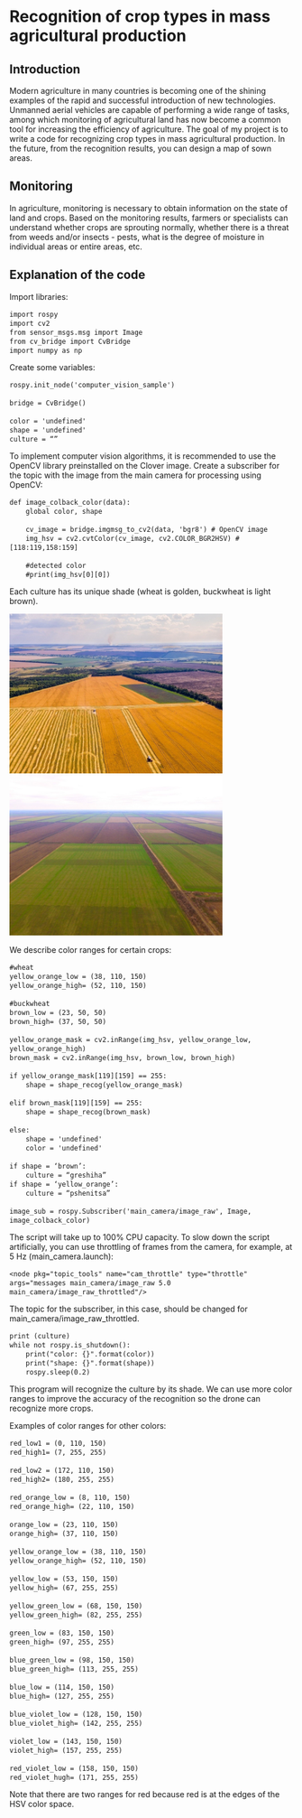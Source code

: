 # Recognition of crop types in mass agricultural production

## Introduction

Modern agriculture in many countries is becoming one of the shining examples of the rapid and successful introduction of new technologies. Unmanned aerial vehicles are capable of performing a wide range of tasks, among which monitoring of agricultural land has now become a common tool for increasing the efficiency of agriculture. The goal of my project is to write a code for recognizing crop types in mass agricultural production. In the future, from the recognition results, you can design a map of sown areas.

## Monitoring

In agriculture, monitoring is necessary to obtain information on the state of land and crops. Based on the monitoring results, farmers or specialists can understand whether crops are sprouting normally, whether there is a threat from weeds and/or insects - pests, what is the degree of moisture in individual areas or entire areas, etc.

## Explanation of the code

Import libraries:

```
import rospy
import cv2
from sensor_msgs.msg import Image
from cv_bridge import CvBridge
import numpy as np
```

Create some variables:

```
rospy.init_node('computer_vision_sample')

bridge = CvBridge()

color = 'undefined'
shape = 'undefined' 
culture = “”
```

To implement computer vision algorithms, it is recommended to use the OpenCV library preinstalled on the Clover image.
Create a subscriber for the topic with the image from the main camera for processing using OpenCV:

```
def image_colback_color(data):
    global color, shape

    cv_image = bridge.imgmsg_to_cv2(data, 'bgr8') # OpenCV image
    img_hsv = cv2.cvtColor(cv_image, cv2.COLOR_BGR2HSV) #[118:119,158:159] 

    #detected color 
    #print(img_hsv[0][0])
```

Each culture has its unique shade (wheat is golden, buckwheat is light brown).

<img src="../assets/field.jpg" width="75%">
<img src="../assets/field2.jpg" width="75%">

We describe color ranges for certain crops:

```
#wheat
yellow_orange_low = (38, 110, 150)
yellow_orange_high= (52, 110, 150)

#buckwheat
brown_low = (23, 50, 50)
brown_high= (37, 50, 50)

yellow_orange_mask = cv2.inRange(img_hsv, yellow_orange_low, yellow_orange_high)
brown_mask = cv2.inRange(img_hsv, brown_low, brown_high)

if yellow_orange_mask[119][159] == 255:
    shape = shape_recog(yellow_orange_mask)

elif brown_mask[119][159] == 255:
    shape = shape_recog(brown_mask) 

else:
    shape = 'undefined'
    color = 'undefined' 

if shape = ‘brown’:
    culture = “greshiha”
if shape = ‘yellow_orange’:
    culture = “pshenitsa”

image_sub = rospy.Subscriber('main_camera/image_raw', Image, image_colback_color) 
```

The script will take up to 100% CPU capacity. To slow down the script artificially, you can use throttling of frames from the camera, for example, at 5 Hz (main_camera.launch):

```
<node pkg="topic_tools" name="cam_throttle" type="throttle" args="messages main_camera/image_raw 5.0 main_camera/image_raw_throttled"/>
```

The topic for the subscriber, in this case, should be changed for main_camera/image_raw_throttled.

```
print (culture)
while not rospy.is_shutdown():
    print("color: {}".format(color))
    print("shape: {}".format(shape))
    rospy.sleep(0.2) 
```

This program will recognize the culture by its shade. We can use more color ranges to improve the accuracy of the recognition so the drone can recognize more crops.

Examples of color ranges for other colors:

```
red_low1 = (0, 110, 150)
red_high1= (7, 255, 255)

red_low2 = (172, 110, 150)
red_high2= (180, 255, 255)

red_orange_low = (8, 110, 150)
red_orange_high= (22, 110, 150)

orange_low = (23, 110, 150)
orange_high= (37, 110, 150)

yellow_orange_low = (38, 110, 150)
yellow_orange_high= (52, 110, 150)

yellow_low = (53, 150, 150)
yellow_high= (67, 255, 255)

yellow_green_low = (68, 150, 150)
yellow_green_high= (82, 255, 255)

green_low = (83, 150, 150)
green_high= (97, 255, 255)

blue_green_low = (98, 150, 150)
blue_green_high= (113, 255, 255)

blue_low = (114, 150, 150)
blue_high= (127, 255, 255)

blue_violet_low = (128, 150, 150)
blue_violet_high= (142, 255, 255)

violet_low = (143, 150, 150)
violet_high= (157, 255, 255)

red_violet_low = (158, 150, 150)
red_violet_hugh= (171, 255, 255) 
```

Note that there are two ranges for red because red is at the edges of the HSV color space.
